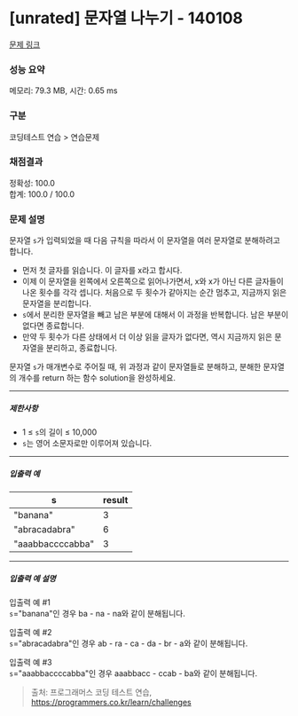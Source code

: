 # [unrated] 문자열 나누기 - 140108 

[문제 링크](https://school.programmers.co.kr/learn/courses/30/lessons/140108) 

### 성능 요약

메모리: 79.3 MB, 시간: 0.65 ms

### 구분

코딩테스트 연습 > 연습문제

### 채점결과

정확성: 100.0<br/>합계: 100.0 / 100.0

### 문제 설명

<p>문자열 <code>s</code>가 입력되었을 때 다음 규칙을 따라서 이 문자열을 여러 문자열로 분해하려고 합니다.</p>

<ul>
<li>먼저 첫 글자를 읽습니다. 이 글자를 x라고 합시다.</li>
<li>이제 이 문자열을 왼쪽에서 오른쪽으로 읽어나가면서, x와 x가 아닌 다른 글자들이 나온 횟수를 각각 셉니다. 처음으로 두 횟수가 같아지는 순간 멈추고, 지금까지 읽은 문자열을 분리합니다.</li>
<li><code>s</code>에서 분리한 문자열을 빼고 남은 부분에 대해서 이 과정을 반복합니다. 남은 부분이 없다면 종료합니다.</li>
<li>만약 두 횟수가 다른 상태에서 더 이상 읽을 글자가 없다면, 역시 지금까지 읽은 문자열을 분리하고, 종료합니다.</li>
</ul>

<p>문자열 <code>s</code>가 매개변수로 주어질 때, 위 과정과 같이 문자열들로 분해하고, 분해한 문자열의 개수를 return 하는 함수 solution을 완성하세요.</p>

<hr>

<h5>제한사항</h5>

<ul>
<li>1 ≤ <code>s</code>의 길이 ≤ 10,000</li>
<li><code>s</code>는 영어 소문자로만 이루어져 있습니다.</li>
</ul>

<hr>

<h5>입출력 예</h5>
<table class="table">
        <thead><tr>
<th>s</th>
<th>result</th>
</tr>
</thead>
        <tbody><tr>
<td>"banana"</td>
<td>3</td>
</tr>
<tr>
<td>"abracadabra"</td>
<td>6</td>
</tr>
<tr>
<td>"aaabbaccccabba"</td>
<td>3</td>
</tr>
</tbody>
      </table>
<hr>

<h5>입출력 예 설명</h5>

<p>입출력 예 #1<br>
<code>s</code>="banana"인 경우 ba - na - na와 같이 분해됩니다.</p>

<p>입출력 예 #2<br>
<code>s</code>="abracadabra"인 경우 ab - ra - ca - da - br - a와 같이 분해됩니다.</p>

<p>입출력 예 #3<br>
<code>s</code>="aaabbaccccabba"인 경우 aaabbacc - ccab - ba와 같이 분해됩니다.</p>


> 출처: 프로그래머스 코딩 테스트 연습, https://programmers.co.kr/learn/challenges